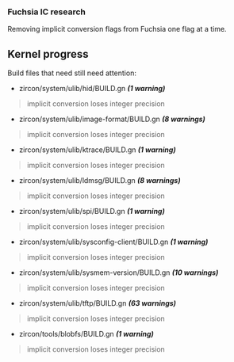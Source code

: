 ### Fuchsia IC research
Removing implicit conversion flags from Fuchsia one flag at a time.

## Kernel progress
Build files that need still need attention:
* zircon/system/ulib/hid/BUILD.gn ***(1 warning)***
> implicit conversion loses integer precision 
* zircon/system/ulib/image-format/BUILD.gn ***(8 warnings)***
> implicit conversion loses integer precision
* zircon/system/ulib/ktrace/BUILD.gn ***(1 warning)***
> implicit conversion loses integer precision
* zircon/system/ulib/ldmsg/BUILD.gn ***(8 warnings)***
> implicit conversion loses integer precision
* zircon/system/ulib/spi/BUILD.gn ***(1 warning)***
> implicit conversion loses integer precision
* zircon/system/ulib/sysconfig-client/BUILD.gn ***(1 warning)***
> implicit conversion loses integer precision
* zircon/system/ulib/sysmem-version/BUILD.gn ***(10 warnings)***
> implicit conversion loses integer precision
* zircon/system/ulib/tftp/BUILD.gn ***(63 warnings)***
> implicit conversion loses integer precision
* zircon/tools/blobfs/BUILD.gn ***(1 warning)***
> implicit conversion loses integer precision

